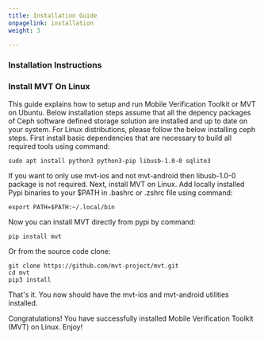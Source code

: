 ```yaml
---
title: Installation Guide
onpagelink: installation
weight: 3

---
```


### **Installation Instructions**

### Install MVT On Linux

This guide explains how to setup and run Mobile Verification Toolkit or MVT on Ubuntu. Below installation steps assume that all the depency packages of Ceph software defined storage solution are installed and up to date on your system. For Linux distributions, please follow the below installing ceph steps. First install basic dependencies that are necessary to build all required tools using command:

    sudo apt install python3 python3-pip libusb-1.0-0 sqlite3

If you want to only use mvt-ios and not mvt-android then libusb-1.0-0 package is not required. Next, install MVT on Linux. Add locally installed Pypi binaries to your $PATH in .bashrc or .zshrc file using command:

    export PATH=$PATH:~/.local/bin

Now you can install MVT directly from pypi by command:

    pip install mvt

Or from the source code clone:

    git clone https://github.com/mvt-project/mvt.git
    cd mvt
    pip3 install

That's it. You now should have the mvt-ios and mvt-android utilities installed.

Congratulations! You have successfully installed Mobile Verification Toolkit (MVT) on Linux. Enjoy!
